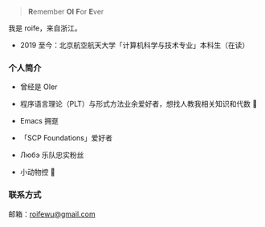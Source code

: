 > **R**emember **OI** **F**or **E**ver

我是 roife，来自浙江。

- 2019 至今：北京航空航天大学「计算机科学与技术专业」本科生（在读）

### 个人简介

- 曾经是 OIer

- 程序语言理论（PLT）与形式方法业余爱好者，想找人教我相关知识和代数 🦘

- Emacs 拥趸

- 「SCP Foundations」爱好者

- Любэ 乐队忠实粉丝

- 小动物控 🤣

### 联系方式

邮箱：roifewu@gmail.com
